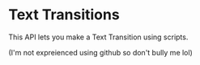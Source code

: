 # Text Transitions
This API lets you make a Text Transition using scripts.

(I'm not expreienced using github so don't bully me lol)
